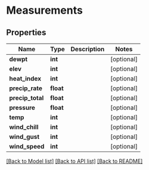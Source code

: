 # Measurements

## Properties
Name | Type | Description | Notes
------------ | ------------- | ------------- | -------------
**dewpt** | **int** |  | [optional] 
**elev** | **int** |  | [optional] 
**heat_index** | **int** |  | [optional] 
**precip_rate** | **float** |  | [optional] 
**precip_total** | **float** |  | [optional] 
**pressure** | **float** |  | [optional] 
**temp** | **int** |  | [optional] 
**wind_chill** | **int** |  | [optional] 
**wind_gust** | **int** |  | [optional] 
**wind_speed** | **int** |  | [optional] 

[[Back to Model list]](../README.md#documentation-for-models) [[Back to API list]](../README.md#documentation-for-api-endpoints) [[Back to README]](../README.md)


